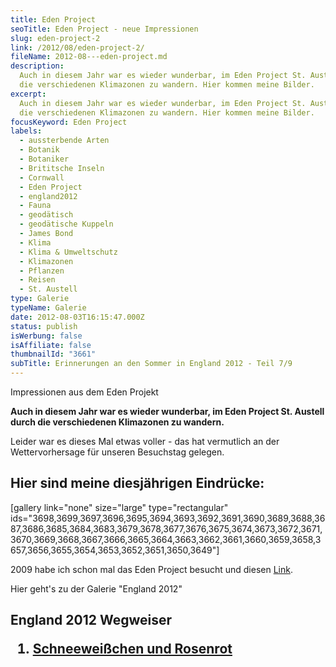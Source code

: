 ```yaml
---
title: Eden Project
seoTitle: Eden Project - neue Impressionen
slug: eden-project-2
link: /2012/08/eden-project-2/
fileName: 2012-08---eden-project.md
description:
  Auch in diesem Jahr war es wieder wunderbar, im Eden Project St. Austell durch
  die verschiedenen Klimazonen zu wandern. Hier kommen meine Bilder.
excerpt:
  Auch in diesem Jahr war es wieder wunderbar, im Eden Project St. Austell durch
  die verschiedenen Klimazonen zu wandern. Hier kommen meine Bilder.
focusKeyword: Eden Project
labels:
  - aussterbende Arten
  - Botanik
  - Botaniker
  - Brititsche Inseln
  - Cornwall
  - Eden Project
  - england2012
  - Fauna
  - geodätisch
  - geodätische Kuppeln
  - James Bond
  - Klima
  - Klima & Umweltschutz
  - Klimazonen
  - Pflanzen
  - Reisen
  - St. Austell
type: Galerie
typeName: Galerie
date: 2012-08-03T16:15:47.000Z
status: publish
isWerbung: false
isAffiliate: false
thumbnailId: "3661"
subTitle: Erinnerungen an den Sommer in England 2012 - Teil 7/9
---
```


[](/2012/07/aloa-cornwall/) Impressionen aus dem Eden Projekt

<strong>Auch in diesem Jahr war es wieder wunderbar, im Eden Project St. Austell
durch die verschiedenen Klimazonen zu wandern.</strong>

Leider war es dieses Mal etwas voller - das hat vermutlich an der
Wettervorhersage für unseren Besuchstag gelegen.

## Hier sind meine diesjährigen Eindrücke:

[gallery link="none" size="large" type="rectangular"
ids="3698,3699,3697,3696,3695,3694,3693,3692,3691,3690,3689,3688,3687,3686,3685,3684,3683,3679,3678,3677,3676,3675,3674,3673,3672,3671,3670,3669,3668,3667,3666,3665,3664,3663,3662,3661,3660,3659,3658,3657,3656,3655,3654,3653,3652,3651,3650,3649"]

2009 habe ich schon mal das Eden Project besucht und diesen
[Link](//?s=eden+project).

Hier geht's zu [](/2012/08/fabelwesen/) der Galerie "England 2012"

## England 2012 Wegweiser<ol><li> [Schneeweißchen und Rosenrot](http://wp.me/p533wO-Ry) </li></ol><em><strong></strong></em>
